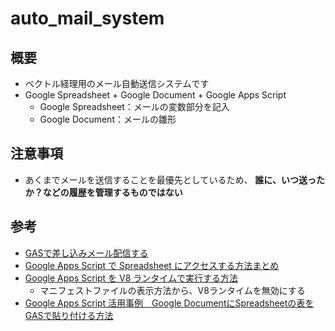 # auto_mail_system

## 概要

* ベクトル経理用のメール自動送信システムです
* Google Spreadsheet + Google Document + Google Apps Script
    * Google Spreadsheet：メールの変数部分を記入
    * Google Document：メールの雛形

## 注意事項

* あくまでメールを送信することを最優先としているため、 __誰に、いつ送ったか？などの履歴を管理するものではない__

## 参考
* [GASで差し込みメール配信する](https://note.com/w_yoshida/n/n695f2b91f5a7)
* [Google Apps Script で Spreadsheet にアクセスする方法まとめ](https://qiita.com/negito6/items/c64a7a8589faaffcfdcf)
* [Google Apps Script を V8 ランタイムで実行する方法](https://qiita.com/tanabee/items/113bfe2e3497b4462b68)
    * マニフェストファイルの表示方法から、V8ランタイムを無効にする
* [Google Apps Script 活用事例　Google DocumentにSpreadsheetの表をGASで貼り付ける方法](https://note.com/nepia_infinity/n/n38424659f849)

